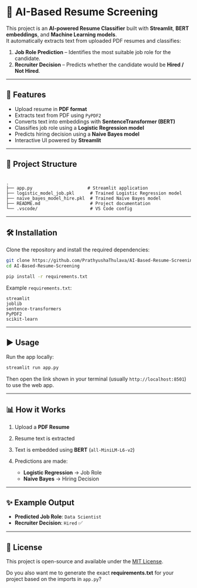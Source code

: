# 📄 AI-Based Resume Screening

This project is an **AI-powered Resume Classifier** built with **Streamlit**, **BERT embeddings**, and **Machine Learning models**.  
It automatically extracts text from uploaded PDF resumes and classifies:  

1. **Job Role Prediction** – Identifies the most suitable job role for the candidate.  
2. **Recruiter Decision** – Predicts whether the candidate would be **Hired / Not Hired**.  

---

## 🚀 Features
- Upload resume in **PDF format**
- Extracts text from PDF using `PyPDF2`
- Converts text into embeddings with **SentenceTransformer (BERT)**
- Classifies job role using a **Logistic Regression model**
- Predicts hiring decision using a **Naive Bayes model**
- Interactive UI powered by **Streamlit**

---

## 📂 Project Structure
```

.
├── app.py                     # Streamlit application
├── logistic_model_job.pkl      # Trained Logistic Regression model
├── naive_bayes_model_hire.pkl  # Trained Naive Bayes model
├── README.md                   # Project documentation
└── .vscode/                    # VS Code config

````

---

## 🛠️ Installation
Clone the repository and install the required dependencies:

```bash
git clone https://github.com/PrathyushaThulava/AI-Based-Resume-Screening.git
cd AI-Based-Resume-Screening

pip install -r requirements.txt
````

Example `requirements.txt`:

```
streamlit
joblib
sentence-transformers
PyPDF2
scikit-learn
```

---

## ▶️ Usage

Run the app locally:

```bash
streamlit run app.py
```

Then open the link shown in your terminal (usually `http://localhost:8501`) to use the web app.

---

## 📊 How it Works

1. Upload a **PDF Resume**
2. Resume text is extracted
3. Text is embedded using **BERT** (`all-MiniLM-L6-v2`)
4. Predictions are made:

   * **Logistic Regression** → Job Role
   * **Naive Bayes** → Hiring Decision

---

## ✨ Example Output

* **Predicted Job Role**: `Data Scientist`
* **Recruiter Decision**: `Hired` ✅

---

## 📜 License

This project is open-source and available under the [MIT License](LICENSE).
  

Do you also want me to generate the exact **requirements.txt** for your project based on the imports in `app.py`?
```
